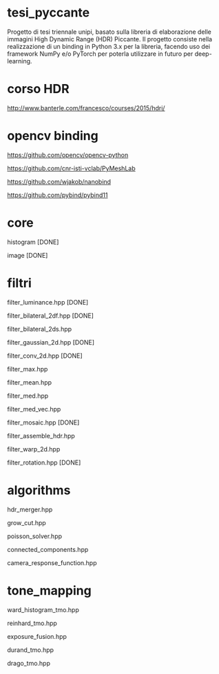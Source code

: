 # tesi_pyccante
Progetto di tesi triennale unipi, basato sulla libreria di elaborazione delle immagini High Dynamic Range (HDR) Piccante.
Il progetto consiste nella realizzazione di un binding in Python 3.x per la libreria, facendo uso dei framework NumPy e/o PyTorch
per poterla utilizzare in futuro per deep-learning.

# corso HDR

http://www.banterle.com/francesco/courses/2015/hdri/

# opencv binding

https://github.com/opencv/opencv-python

https://github.com/cnr-isti-vclab/PyMeshLab

https://github.com/wjakob/nanobind

https://github.com/pybind/pybind11

# core

histogram [DONE]

image [DONE]


# filtri

filter_luminance.hpp  [DONE]

filter_bilateral_2df.hpp  [DONE]

filter_bilateral_2ds.hpp

filter_gaussian_2d.hpp  [DONE]

filter_conv_2d.hpp  [DONE]

filter_max.hpp

filter_mean.hpp 

filter_med.hpp

filter_med_vec.hpp

filter_mosaic.hpp [DONE]

filter_assemble_hdr.hpp

filter_warp_2d.hpp

filter_rotation.hpp [DONE]

# algorithms

hdr_merger.hpp 

grow_cut.hpp

poisson_solver.hpp

connected_components.hpp 

camera_response_function.hpp 

# tone_mapping

ward_histogram_tmo.hpp 

reinhard_tmo.hpp 

exposure_fusion.hpp 

durand_tmo.hpp 

drago_tmo.hpp 
